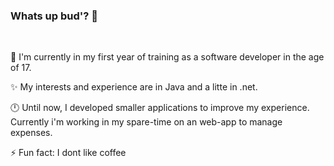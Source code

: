 ### Whats up bud'? 👋
<br>


💼 I'm currently in my first year of training as a software developer in the age of 17.

✨ My interests and experience are in Java and a litte in .net.

🕛 Until now, I developed smaller applications to improve my experience. Currently i'm working in my spare-time on an web-app to manage expenses.

⚡ Fun fact: I dont like coffee
